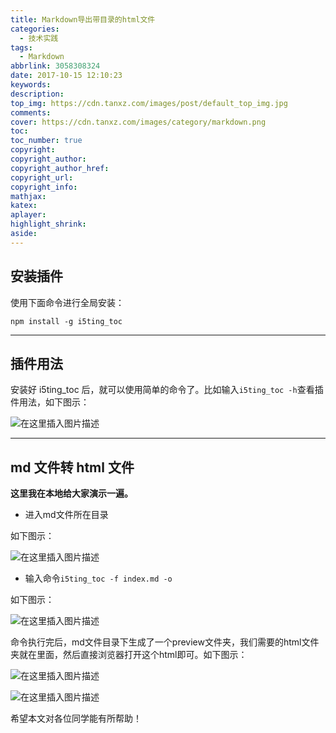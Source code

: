 ```yaml
---
title: Markdown导出带目录的html文件
categories: 
  - 技术实践
tags:
  - Markdown
abbrlink: 3058308324
date: 2017-10-15 12:10:23
keywords:
description:
top_img: https://cdn.tanxz.com/images/post/default_top_img.jpg
comments:
cover: https://cdn.tanxz.com/images/category/markdown.png
toc:
toc_number: true
copyright:
copyright_author:
copyright_author_href:
copyright_url:
copyright_info:
mathjax:
katex:
aplayer:
highlight_shrink:
aside:
---
```


## 安装插件

使用下面命令进行全局安装：

```
npm install -g i5ting_toc
```

------

## 插件用法

安装好 i5ting_toc 后，就可以使用简单的命令了。比如输入`i5ting_toc -h`查看插件用法，如下图示：

![在这里插入图片描述](https://img-blog.csdnimg.cn/20190905160156342.png?x-oss-process=image/watermark,type_ZmFuZ3poZW5naGVpdGk,shadow_10,text_aHR0cHM6Ly9ibG9nLmNzZG4ubmV0L2NzZG56b3VxaQ==,size_16,color_FFFFFF,t_70)

------

## md 文件转 html 文件

**这里我在本地给大家演示一遍。**

- 进入md文件所在目录

如下图示：

![在这里插入图片描述](https://img-blog.csdnimg.cn/20190905160538563.png?x-oss-process=image/watermark,type_ZmFuZ3poZW5naGVpdGk,shadow_10,text_aHR0cHM6Ly9ibG9nLmNzZG4ubmV0L2NzZG56b3VxaQ==,size_16,color_FFFFFF,t_70)

- 输入命令`i5ting_toc -f index.md -o`

如下图示：

![在这里插入图片描述](https://img-blog.csdnimg.cn/20190905160831569.png?x-oss-process=image/watermark,type_ZmFuZ3poZW5naGVpdGk,shadow_10,text_aHR0cHM6Ly9ibG9nLmNzZG4ubmV0L2NzZG56b3VxaQ==,size_16,color_FFFFFF,t_70)

命令执行完后，md文件目录下生成了一个preview文件夹，我们需要的html文件夹就在里面，然后直接浏览器打开这个html即可。如下图示：

![在这里插入图片描述](https://img-blog.csdnimg.cn/20190905161030886.png?x-oss-process=image/watermark,type_ZmFuZ3poZW5naGVpdGk,shadow_10,text_aHR0cHM6Ly9ibG9nLmNzZG4ubmV0L2NzZG56b3VxaQ==,size_16,color_FFFFFF,t_70)

![在这里插入图片描述](https://img-blog.csdnimg.cn/20190905161108879.png?x-oss-process=image/watermark,type_ZmFuZ3poZW5naGVpdGk,shadow_10,text_aHR0cHM6Ly9ibG9nLmNzZG4ubmV0L2NzZG56b3VxaQ==,size_16,color_FFFFFF,t_70)

希望本文对各位同学能有所帮助！